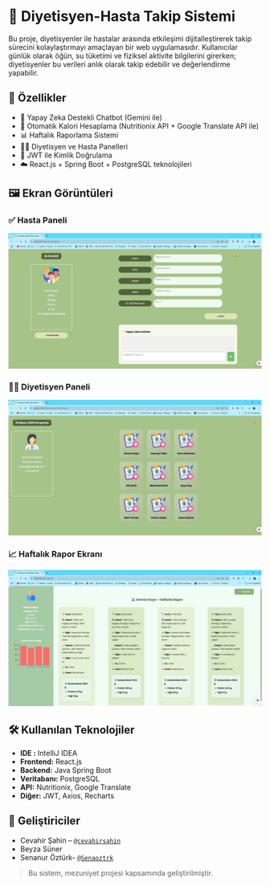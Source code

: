 # 🥗 Diyetisyen-Hasta Takip Sistemi

Bu proje, diyetisyenler ile hastalar arasında etkileşimi dijitalleştirerek takip sürecini kolaylaştırmayı amaçlayan bir web uygulamasıdır. Kullanıcılar günlük olarak öğün, su tüketimi ve fiziksel aktivite bilgilerini girerken; diyetisyenler bu verileri anlık olarak takip edebilir ve değerlendirme yapabilir.

## 🚀 Özellikler

- 🧠 Yapay Zeka Destekli Chatbot (Gemini ile)
- 🔢 Otomatik Kalori Hesaplama (Nutritionix API + Google Translate API ile)
- 📊 Haftalık Raporlama Sistemi
- 👨‍⚕️ Diyetisyen ve Hasta Panelleri
- 🔐 JWT ile Kimlik Doğrulama
- ☁️ React.js + Spring Boot + PostgreSQL teknolojileri

## 🖼️ Ekran Görüntüleri

### ✅ Hasta Paneli
![Hasta Paneli](assets/hasta-paneli.jpg)

### 👩‍⚕️ Diyetisyen Paneli
![Diyetisyen Paneli](assets/diyetisyen-paneli.jpg)

### 📈 Haftalık Rapor Ekranı
![Rapor Ekranı](assets/haftalik-rapor.jpg)

## 🛠️ Kullanılan Teknolojiler
- **IDE :** IntelliJ IDEA
- **Frontend:** React.js
- **Backend:** Java Spring Boot
- **Veritabanı:** PostgreSQL
- **API:** Nutritionix, Google Translate
- **Diğer:** JWT, Axios, Recharts

## 📧 Geliştiriciler

- Cevahir Şahin – [`@cevahirsahin`](https://github.com/cevahirsahin)
- Beyza Süner 
- Senanur Öztürk- [`@Senaoztrk`](https://github.com/Senaoztrk)

> Bu sistem, mezuniyet projesi kapsamında geliştirilmiştir.
